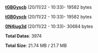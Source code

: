 [**tGBGyscb**](/data/tGBGyscb.txt) (20/11/22 - 10:33)- 19582 bytes

[**tGBGyscb**](/data/tGBGyscb.txt) (20/11/22 - 10:33)- 19582 bytes

[**0N4iug3d**](/data/0N4iug3d.txt) (20/11/22 - 10:33)- 30684 bytes

**Total Datas**: 3974

**Total Size**: 21.74 MB / 21.7 MB